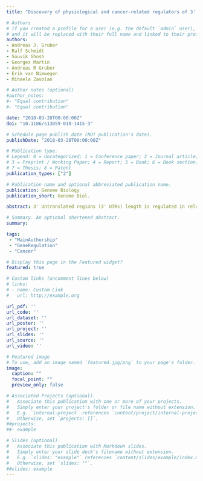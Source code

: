 ```yaml
---
title: "Discovery of physiological and cancer-related regulators of 3' UTR processing with KAPAC"

# Authors
# If you created a profile for a user (e.g. the default `admin` user), write the username (folder name) here 
# and it will be replaced with their full name and linked to their profile.
authors:
- Andreas J. Gruber
- Ralf Schmidt
- Souvik Ghosh
- Georges Martin
- Andreas R Gruber
- Erik van Nimwegen
- Mihaela Zavolan

# Author notes (optional)
#author_notes:
#- "Equal contribution"
#- "Equal contribution"

date: "2018-03-28T00:00:00Z"
doi: "10.1186/s13059-018-1415-3"

# Schedule page publish date (NOT publication's date).
publishDate: "2018-03-28T00:00:00Z"

# Publication type.
# Legend: 0 = Uncategorized; 1 = Conference paper; 2 = Journal article;
# 3 = Preprint / Working Paper; 4 = Report; 5 = Book; 6 = Book section;
# 7 = Thesis; 8 = Patent
publication_types: ["2"]

# Publication name and optional abbreviated publication name.
publication: Genome Biology
publication_short: Genome Biol.

abstract: 3' Untranslated regions (3' UTRs) length is regulated in relation to cellular state. To uncover key regulators of poly(A) site use in specific conditions, we have developed PAQR, a method for quantifying poly(A) site use from RNA sequencing data and KAPAC, an approach that infers activities of oligomeric sequence motifs on poly(A) site choice. Application of PAQR and KAPAC to RNA sequencing data from normal and tumor tissue samples uncovers motifs that can explain changes in cleavage and polyadenylation in specific cancers. In particular, our analysis points to polypyrimidine tract binding protein 1 as a regulator of poly(A) site choice in glioblastoma.

# Summary. An optional shortened abstract.
summary: 

tags:
 - "MainAuthorship"
 - "GeneRegulation"
 - "Cancer"

# Display this page in the Featured widget?
featured: true

# Custom links (uncomment lines below)
# links:
# - name: Custom Link
#   url: http://example.org

url_pdf: ''
url_code: ''
url_dataset: ''
url_poster: ''
url_project: ''
url_slides: ''
url_source: ''
url_video: ''

# Featured image
# To use, add an image named `featured.jpg/png` to your page's folder. 
image:
  caption: ""
  focal_point: ""
  preview_only: false

# Associated Projects (optional).
#   Associate this publication with one or more of your projects.
#   Simply enter your project's folder or file name without extension.
#   E.g. `internal-project` references `content/project/internal-project/index.md`.
#   Otherwise, set `projects: []`.
##projects:
##- example

# Slides (optional).
#   Associate this publication with Markdown slides.
#   Simply enter your slide deck's filename without extension.
#   E.g. `slides: "example"` references `content/slides/example/index.md`.
#   Otherwise, set `slides: ""`.
##slides: example
---
```


